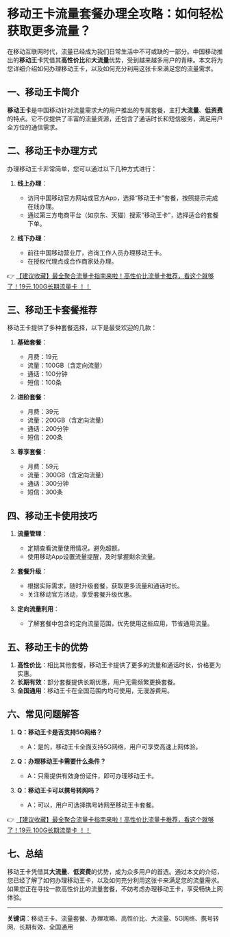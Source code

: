 # 移动王卡流量套餐办理全攻略：如何轻松获取更多流量？

在移动互联网时代，流量已经成为我们日常生活中不可或缺的一部分。中国移动推出的**移动王卡**凭借其**高性价比**和**大流量**优势，受到越来越多用户的青睐。本文将为您详细介绍如何办理移动王卡，以及如何充分利用这张卡来满足您的流量需求。

## 一、移动王卡简介

**移动王卡**是中国移动针对流量需求大的用户推出的专属套餐，主打**大流量**、**低资费**的特点。它不仅提供了丰富的流量资源，还包含了通话时长和短信服务，满足用户全方位的通信需求。

## 二、移动王卡办理方式

办理移动王卡非常简单，您可以通过以下几种方式进行：

1. **线上办理**：
   - 访问中国移动官方网站或官方App，选择“移动王卡”套餐，按照提示完成在线办理。
   - 通过第三方电商平台（如京东、天猫）搜索“移动王卡”，选择适合的套餐下单。

2. **线下办理**：
   - 前往中国移动营业厅，咨询工作人员办理移动王卡。
   - 在授权代理点或合作商家处办理。

👉 [【建议收藏】最全聚合流量卡指南来啦！高性价比流量卡推荐，看这个就够了！19元 100G长期流量卡 ！！](https://www.91haoka.cn/webapp/weixiaodian/index.html?shop_id=563381)

## 三、移动王卡套餐推荐

移动王卡提供了多种套餐选择，以下是最受欢迎的几款：

1. **基础套餐**：
   - 月费：19元
   - 流量：100GB（含定向流量）
   - 通话：100分钟
   - 短信：100条

2. **进阶套餐**：
   - 月费：39元
   - 流量：200GB（含定向流量）
   - 通话：200分钟
   - 短信：200条

3. **尊享套餐**：
   - 月费：59元
   - 流量：300GB（含定向流量）
   - 通话：300分钟
   - 短信：300条

## 四、移动王卡使用技巧

1. **流量管理**：
   - 定期查看流量使用情况，避免超额。
   - 使用移动App设置流量提醒，及时掌握剩余流量。

2. **套餐升级**：
   - 根据实际需求，随时升级套餐，获取更多流量和通话时长。
   - 关注移动官方活动，享受套餐升级优惠。

3. **定向流量利用**：
   - 了解套餐中包含的定向流量范围，优先使用这些应用，节省通用流量。

## 五、移动王卡的优势

1. **高性价比**：相比其他套餐，移动王卡提供了更多的流量和通话时长，价格更为实惠。
2. **长期有效**：部分套餐提供长期优惠，用户无需频繁更换套餐。
3. **全国通用**：移动王卡在全国范围内均可使用，无漫游费用。

## 六、常见问题解答

1. **Q：移动王卡是否支持5G网络？**
   - A：是的，移动王卡全面支持5G网络，用户可享受高速上网体验。

2. **Q：办理移动王卡需要什么条件？**
   - A：只需提供有效身份证件，即可办理移动王卡。

3. **Q：移动王卡可以携号转网吗？**
   - A：可以，用户可选择携号转网至移动王卡套餐。

👉 [【建议收藏】最全聚合流量卡指南来啦！高性价比流量卡推荐，看这个就够了！19元 100G长期流量卡 ！！](https://www.91haoka.cn/webapp/weixiaodian/index.html?shop_id=563381)

## 七、总结

移动王卡凭借其**大流量**、**低资费**的优势，成为众多用户的首选。通过本文的介绍，您已经了解了如何办理移动王卡，以及如何充分利用这张卡来满足您的流量需求。如果您正在寻找一款高性价比的流量套餐，不妨考虑办理移动王卡，享受畅快上网体验。

---

**关键词**：移动王卡、流量套餐、办理攻略、高性价比、大流量、5G网络、携号转网、长期有效、全国通用